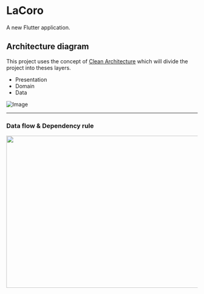 # LaCoro

A new Flutter application.

## Architecture diagram

This project uses the concept of [Clean Architecture](https://blog.cleancoder.com/uncle-bob/2012/08/13/the-clean-architecture.html) which will divide the project into theses layers.

- Presentation
- Domain
- Data

![Image](https://github.com/LaCoro/ConsumerFlutterApp/blob/master/docs/lacoro_consumer_arch.png?raw=true)

---
### Data flow & Dependency rule
<img src="https://miro.medium.com/max/1400/1*jH0iI7-MSQYgLUrqTUm6mg.png" width="600" height="400" />
